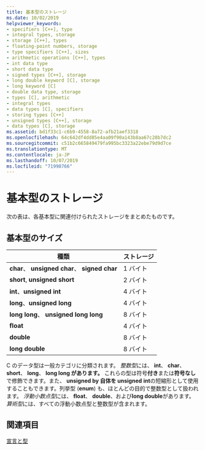 ```yaml
---
title: 基本型のストレージ
ms.date: 10/02/2019
helpviewer_keywords:
- specifiers [C++], type
- integral types, storage
- storage [C++], types
- floating-point numbers, storage
- type specifiers [C++], sizes
- arithmetic operations [C++], types
- int data type
- short data type
- signed types [C++], storage
- long double keyword [C], storage
- long keyword [C]
- double data type, storage
- types [C], arithmetic
- integral types
- data types [C], specifiers
- storing types [C++]
- unsigned types [C++], storage
- data types [C], storage
ms.assetid: bd1f33c1-c6b9-4558-8a72-afb21aef3318
ms.openlocfilehash: 64c642df4dd85e4aa09f90a143b8aa67c28b7dc2
ms.sourcegitcommit: c51b2c665849479fa995bc3323a22ebe79d9d7ce
ms.translationtype: MT
ms.contentlocale: ja-JP
ms.lasthandoff: 10/07/2019
ms.locfileid: "71998766"
---
```

# <a name="storage-of-basic-types"></a>基本型のストレージ

次の表は、各基本型に関連付けられたストレージをまとめたものです。

## <a name="sizes-of-fundamental-types"></a>基本型のサイズ

|種類|ストレージ|
|----------|-------------|
|**char**、 **unsigned char**、 **signed char**|1 バイト|
|**short**, **unsigned short**|2 バイト|
|**int**、**unsigned int**|4 バイト|
|**long**、**unsigned long**|4 バイト|
|**long long**、 **unsigned long long**|8 バイト|
|**float**|4 バイト|
|**double**|8 バイト|
|**long double**|8 バイト|

C のデータ型は一般カテゴリに分類されます。 *整数型*には、 **int**、 **char**、 **short**、 **long**、 **long long があります。** これらの型は符号**付き**または**符号なし**で修飾できます。また、 **unsigned by 自体を unsigned** **int**の短縮形として使用することもできます。列挙型 (**enum**) も、ほとんどの目的で整数型として扱われます。 *浮動小数点型*には、 **float**、 **double**、および**long double**があります。 *算術型*には、すべての浮動小数点型と整数型が含まれます。

## <a name="see-also"></a>関連項目

[宣言と型](../c-language/declarations-and-types.md)
